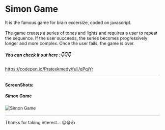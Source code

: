 # Simon Game

It is the famous game for brain excersize, coded on javascript.<br /><br />
The game creates a series of tones and lights and requires a user to repeat the sequence. If the user succeeds, the series becomes progressively longer and more complex. Once the user fails, the game is over.

##### You can check it out here :👇👇👇 

https://codepen.io/Prateekmedy/full/qPqjYr

---

#### ScreenShots:

##### Simon Game
![Simon Game](https://gateway.ipfs.io/ipfs/Qmb3qZQoVFF46e14kj4fUfDkooKzrkNyaxRMw2aQtYmSqS/)

---
Thanks for taking interest... 😍😁👍

